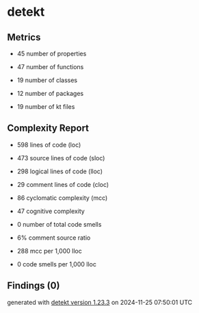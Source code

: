 # detekt

## Metrics

* 45 number of properties

* 47 number of functions

* 19 number of classes

* 12 number of packages

* 19 number of kt files

## Complexity Report

* 598 lines of code (loc)

* 473 source lines of code (sloc)

* 298 logical lines of code (lloc)

* 29 comment lines of code (cloc)

* 86 cyclomatic complexity (mcc)

* 47 cognitive complexity

* 0 number of total code smells

* 6% comment source ratio

* 288 mcc per 1,000 lloc

* 0 code smells per 1,000 lloc

## Findings (0)

generated with [detekt version 1.23.3](https://detekt.dev/) on 2024-11-25 07:50:01 UTC
